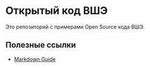 # Открытый код ВШЭ

Это репозиторий с примерами Open Source кода ВШЭ.

## Полезные ссылки

* [Markdown Guide](/markdown-guide.md)

